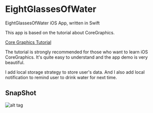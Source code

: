 # EightGlassesOfWater

EightGlassesOfWater iOS App, written in Swift

This app is based on the tutorial about CoreGraphics.

[Core Graphics Tutorial](http://www.raywenderlich.com/90690/modern-core-graphics-with-swift-part-1/)

The tutorial is strongly recommended for those who want to learn iOS CoreGraphics. It's quite easy to understand and the app demo is very beautiful.

I add local storage strategy to store user's data. And I also add local notification to remind user to drink water for next time.

## SnapShot

![alt tag](https://cloud.githubusercontent.com/assets/3783205/13419916/d6997762-dfbc-11e5-85e1-d242671a3fd3.png)
